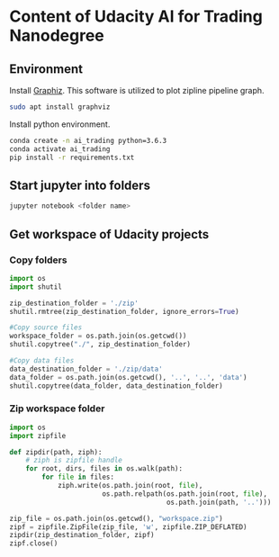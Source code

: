 # Content of Udacity AI for Trading Nanodegree

## Environment

Install [Graphiz](https://graphviz.org/download/). This software is utilized to plot zipline pipeline graph.

```sh
sudo apt install graphviz
```

Install python environment.

```sh
conda create -n ai_trading python=3.6.3
conda activate ai_trading
pip install -r requirements.txt
```

## Start jupyter into folders

```sh
jupyter notebook <folder name>
```

## Get workspace of Udacity projects

### Copy folders

```python
import os
import shutil

zip_destination_folder = './zip'
shutil.rmtree(zip_destination_folder, ignore_errors=True)

#Copy source files
workspace_folder = os.path.join(os.getcwd())
shutil.copytree("./", zip_destination_folder)

#Copy data files
data_destination_folder = './zip/data'
data_folder = os.path.join(os.getcwd(), '..', '..', 'data')
shutil.copytree(data_folder, data_destination_folder)
```

### Zip workspace folder

```python
import os
import zipfile

def zipdir(path, ziph):
    # ziph is zipfile handle
    for root, dirs, files in os.walk(path):
        for file in files:
            ziph.write(os.path.join(root, file),
                       os.path.relpath(os.path.join(root, file),
                                       os.path.join(path, '..')))

zip_file = os.path.join(os.getcwd(), "workspace.zip")
zipf = zipfile.ZipFile(zip_file, 'w', zipfile.ZIP_DEFLATED)
zipdir(zip_destination_folder, zipf)
zipf.close()
```
